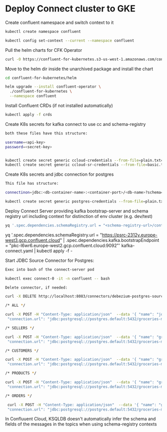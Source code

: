 # Deploy Connect cluster to GKE

Create confluent namespace and switch context to it

```sh
kubectl create namespace confluent

kubectl config set-context --current --namespace confluent
```


Pull the helm charts for CFK Operator 
```sh
curl -O https://confluent-for-kubernetes.s3-us-west-1.amazonaws.com/confluent-for-kubernetes-2.4.1.tar.gz
```

Move to the helm dir inside the unarchived package and install the chart

```sh
cd confluent-for-kubernetes/helm

helm upgrade --install confluent-operator \
  ./confluent-for-kubernetes \
  --namespace confluent
```

Install Confluent CRDs (if not installed automatically)

```sh
kubectl apply -f crds
```

Create K8s secrets for kafka connect to use cc and schema-registry

```sh 
both these files have this structure: 

username=<api-key>
password=<secret-key>


kubectl create secret generic ccloud-credentials --from-file=plain.txt=ccloud-connect-credentials.txt
kubectl create secret generic ccloud-sr-credentials --from-file=basic.txt=ccloud-sr-credentials.txt
```

Create K8s secrets and jdbc connection for postgres
```sh
This file has structure: 

connectinon=jdbc:<db-container-name>:<container-port>/<db-name>?schema=<schema-name>&user=<username>&password=<password>

kubectl create secret generic postgres-credentials --from-file=plain.txt=postgres-creds.txt
```

Deploy Connect Server providing kafka bootstrap-server and schema registry url including context for distinction of env cluster (e.g. dev/test)
```sh 
yq '.spec.dependencies.schemaRegistry.url = "<schema-registry-url>/contexts/[.dev|.test|prd]" | .spec.dependencies.kafka.bootstrapEndpoint = "<kafka-bootstrap-server>"' kafka-connect.yaml | kubectl apply -f -
```

yq '.spec.dependencies.schemaRegistry.url = "https://psrc-2312y.europe-west3.gcp.confluent.cloud" | .spec.dependencies.kafka.bootstrapEndpoint = "pkc-l6wr6.europe-west2.gcp.confluent.cloud:9092"' kafka-connect.yaml | kubectl apply -f -



Start JDBC Source Connector for Postgres: 

```sh
Exec into bash of the connect-server pod 

kubectl exec connect-0 -it -n confluent -- bash

Delete connector, if needed: 

curl -X DELETE http://localhost:8083/connectors/debezium-postgres-source

/* ALL */

curl -X POST -H "Content-Type: application/json"  --data '{ "name": "jdbc-grocery-shop", "config": { "connector.class": "io.confluent.connect.jdbc.JdbcSourceConnector", 
 "connection.url": "jdbc:postgresql://postgres.default:5432/groceries-mp-db?schema=grocery_shop&user=appuser&password=$7r0ngp4$$word4pp", "schema.pattern": "grocery_shop", "catalog.pattern": "grocery_shop", "table.whitelist": "sellers,customers,products,orders", "tables": "sellers,customers,products,orders", "mode": "timestamp", "timestamp.column.name":"last_update_time", "topic.prefix": "postgres.grocery_shop.", "task.max": "1" } }'  http://localhost:8083/connectors/

/* SELLERS */

curl -X POST -H "Content-Type: application/json"  --data '{ "name": "grocery-shop-sellers", "config": { "connector.class": "io.confluent.connect.jdbc.JdbcSourceConnector", 
 "connection.url": "jdbc:postgresql://postgres.default:5432/groceries-mp-db?schema=grocery_shop&user=appuser&password=$7r0ngp4$$word4pp", "schema.pattern": "grocery_shop", "catalog.pattern": "grocery_shop", "table.whitelist": "sellers", "tables": "sellers", "mode": "timestamp", "timestamp.column.name":"last_update_time", "topic.prefix": "postgres.grocery_shop.", "task.max": "1" } }'  http://localhost:8083/connectors/

/* CUSTOMERS */

curl -X POST -H "Content-Type: application/json"  --data '{ "name": "grocery-shop-customers", "config": { "connector.class": "io.confluent.connect.jdbc.JdbcSourceConnector", 
 "connection.url": "jdbc:postgresql://postgres.default:5432/groceries-mp-db?schema=grocery_shop&user=appuser&password=$7r0ngp4$$word4pp", "schema.pattern": "grocery_shop", "catalog.pattern": "grocery_shop", "table.whitelist": "customers", "tables": "customers", "mode": "timestamp", "timestamp.column.name":"last_update_time", "topic.prefix": "postgres.grocery_shop.", "task.max": "1" } }'  http://localhost:8083/connectors/

/* PRODUCTS */

curl -X POST -H "Content-Type: application/json"  --data '{ "name": "grocery-shop-products", "config": { "connector.class": "io.confluent.connect.jdbc.JdbcSourceConnector", 
 "connection.url": "jdbc:postgresql://postgres.default:5432/groceries-mp-db?schema=grocery_shop&user=appuser&password=$7r0ngp4$$word4pp", "schema.pattern": "grocery_shop", "catalog.pattern": "grocery_shop", "table.whitelist": "products", "tables": "products", "mode": "timestamp", "timestamp.column.name":"last_update_time", "topic.prefix": "postgres.grocery_shop.", "task.max": "1" } }'  http://localhost:8083/connectors/

/* ORDERS */

 curl -X POST -H "Content-Type: application/json"  --data '{ "name": "grocery-shop-orders", "config": { "connector.class": "io.confluent.connect.jdbc.JdbcSourceConnector", 
 "connection.url": "jdbc:postgresql://postgres.default:5432/groceries-mp-db?schema=grocery_shop&user=appuser&password=$7r0ngp4$$word4pp", "schema.pattern": "grocery_shop", "catalog.pattern": "grocery_shop", "table.whitelist": "orders", "tables": "orders", "mode": "timestamp", "timestamp.column.name":"last_update_time","topic.prefix": "postgres.grocery_shop.", "task.max": "1" } }'  http://localhost:8083/connectors/

```


In Confluuent Cloud, KSQLDB doesn't automatically infer the schema and fields of the messages in the topics when using schema-registry contexts

